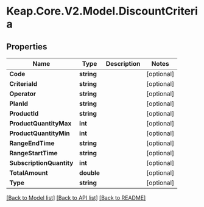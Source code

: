 # Keap.Core.V2.Model.DiscountCriteria

## Properties

Name | Type | Description | Notes
------------ | ------------- | ------------- | -------------
**Code** | **string** |  | [optional] 
**CriteriaId** | **string** |  | [optional] 
**Operator** | **string** |  | [optional] 
**PlanId** | **string** |  | [optional] 
**ProductId** | **string** |  | [optional] 
**ProductQuantityMax** | **int** |  | [optional] 
**ProductQuantityMin** | **int** |  | [optional] 
**RangeEndTime** | **string** |  | [optional] 
**RangeStartTime** | **string** |  | [optional] 
**SubscriptionQuantity** | **int** |  | [optional] 
**TotalAmount** | **double** |  | [optional] 
**Type** | **string** |  | [optional] 

[[Back to Model list]](../README.md#documentation-for-models) [[Back to API list]](../README.md#documentation-for-api-endpoints) [[Back to README]](../README.md)

